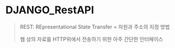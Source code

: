 # DJANGO_RestAPI

> REST: REpresentational State Transfer = 자원과 주소의 지정 방법
>
> 웹 상의 자료를 HTTP위에서 전송하기 위한 아주 간단한 인터페이스